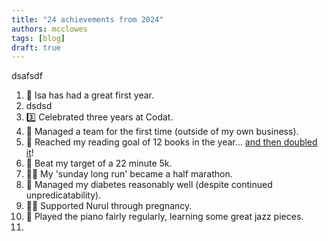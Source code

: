 ```yaml
---
title: "24 achievements from 2024"
authors: mcclowes
tags: [blog]
draft: true
---
```


dsafsdf

<!--truncate-->

1. 🐣 Isa has had a great first year.
2. dsdsd
3. 3️⃣ Celebrated three years at Codat.
4. 👥 Managed a team for the first time (outside of my own business).
5. 📕 Reached my reading goal of 12 books in the year... [and then doubled it](https://www.goodreads.com/user/year_in_books/2023/77525785)!
6. 🏃 Beat my target of a 22 minute 5k.
7. 🏃‍♂️ My 'sunday long run' became a half marathon.
8. 💉 Managed my diabetes reasonably well (despite continued unpredicatability).
9. 💆‍♀️ Supported Nurul through pregnancy.
10. 🎹 Played the piano fairly regularly, learning some great jazz pieces.
11. 
